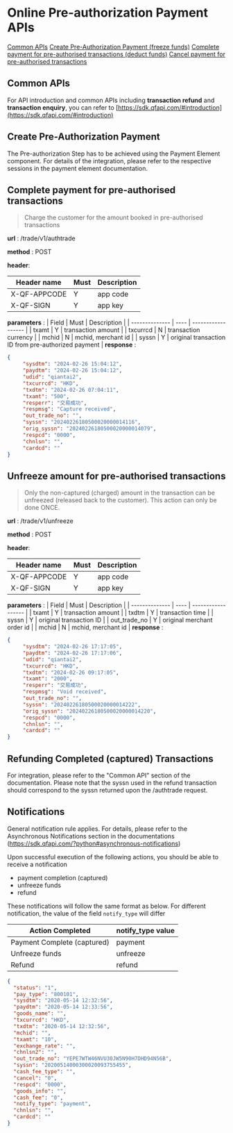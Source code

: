 
# Online Pre-authorization Payment APIs
[Common APIs](#common-apis)
[Create Pre-Authorization Payment (freeze funds)](#create-pre-authorization-payment)
[Complete payment for pre-authorised transactions (deduct funds)](#complete-payment-for-pre-authorized-transactions)
[Cancel payment for pre-authorised transactions](#cancel-payment-for-pre-authorised-transactions)

## Common APIs
For API introduction and common APIs including **transaction refund** and **transaction enquiry**, you can refer to [https://sdk.qfapi.com/#introduction](https://sdk.qfapi.com/#introduction)


## Create Pre-Authorization Payment

The Pre-authorization Step has to be achieved using the Payment Element component. For details of the integration, please refer to the respective sessions in the payment element documentation.


## Complete payment for pre-authorised transactions

>Charge the customer for the amount booked in pre-authorised transactions

**url** :   /trade/v1/authtrade

**method** : POST

**header**:

| Header name | Must | Description |
| -------------- | ---- | ------------------ |
| X-QF-APPCODE | Y | app code |
| X-QF-SIGN | Y | app key |
**parameters** : 
| Field          | Must | Description        |
| -------------- | ---- | ------------------ |
| txamt          | Y    | transaction amount |
| txcurrcd       | N    | transaction currency |
| mchid          | N    | mchid, merchant id |
| syssn          | Y    | original transaction ID from pre-authorized payment |
**response** :
```json
{
	 "sysdtm": "2024-02-26 15:04:12",
	 "paydtm": "2024-02-26 15:04:12",
	 "udid": "qiantai2",
	 "txcurrcd": "HKD",
	 "txdtm": "2024-02-26 07:04:11",
	 "txamt": "500",
	 "resperr": "交易成功",
	 "respmsg": "Capture received",
	 "out_trade_no": "",
	 "syssn": "20240226180500020000014116",
	 "orig_syssn": "20240226180500020000014079",
	 "respcd": "0000",
	 "chnlsn": "",
	 "cardcd": ""
}
```
## Unfreeze amount for pre-authorised transactions

>Only the non-captured (charged) amount in the transaction can be unfreezed (released back to the customer). This action can only be done ONCE.

**url** :   /trade/v1/unfreeze

**method** : POST

**header**:

| Header name | Must | Description |
| -------------- | ---- | ------------------ |
| X-QF-APPCODE | Y | app code |
| X-QF-SIGN | Y | app key |
**parameters** : 
| Field          | Must | Description        |
| -------------- | ---- | ------------------ |
| txamt          | Y    | transaction amount      |
| txdtm          | Y    | transaction time         |
| syssn          | Y    | original transaction ID |
| out_trade_no   | Y    | original merchant order id |
| mchid          | N    | mchid, merchant id |
**response** :
```json
{
	 "sysdtm": "2024-02-26 17:17:05",
	 "paydtm": "2024-02-26 17:17:06",
	 "udid": "qiantai2",
	 "txcurrcd": "HKD",
	 "txdtm": "2024-02-26 09:17:05",
	 "txamt": "2000",
	 "resperr": "交易成功",
	 "respmsg": "Void received",
	 "out_trade_no": "",
	 "syssn": "20240226180500020000014222",
	 "orig_syssn": "20240226180500020000014220",
	 "respcd": "0000",
	 "chnlsn": "",
	 "cardcd": ""
}
```

## Refunding Completed (captured) Transactions

For integration, please refer to the "Common API" section of the documentation. Please note that the syssn used in the refund transaction should correspond to the syssn returned upon the /authtrade request.


## Notifications

General notification rule applies. For details, please refer to the Asynchronous Notifications section in the documentations (https://sdk.qfapi.com/?python#asynchronous-notifications)

Upon successful execution of the following actions, you should be able to receive a notification

- payment completion (captured)
- unfreeze funds
- refund


These notifications will follow the same format as below. For different notification, the value of the field `notify_type` will differ

| Action Completed | notify_type value |
| -------------- | ------------------ |
| Payment Complete (captured) | payment |
| Unfreeze funds | unfreeze |
| Refund | refund |


```json
{
  "status": "1",
  "pay_type": "800101",
  "sysdtm": "2020-05-14 12:32:56",
  "paydtm": "2020-05-14 12:33:56",
  "goods_name": "",
  "txcurrcd": "HKD",
  "txdtm": "2020-05-14 12:32:56",
  "mchid": "",
  "txamt": "10",
  "exchange_rate": "",
  "chnlsn2": "",
  "out_trade_no": "YEPE7WTW46NVU30JW5N90H7DHD94N56B",
  "syssn": "20200514000300020093755455",
  "cash_fee_type": "",
  "cancel": "0",
  "respcd": "0000",
  "goods_info": "",
  "cash_fee": "0",
  "notify_type": "payment",
  "chnlsn": "",
  "cardcd": ""
}
```